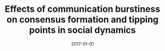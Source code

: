 ---
# Documentation: https://wowchemy.com/docs/managing-content/

title: Effects of communication burstiness on consensus formation and tipping points
  in social dynamics
subtitle: ''
summary: ''
authors:
- Casey Doyle
- Bolesław Szymański
- Gyorgy Korniss
tags: []
categories: []
date: '2017-01-01'
lastmod: 2022-10-07T05:05:23Z
featured: false
draft: false

# Featured image
# To use, add an image named `featured.jpg/png` to your page's folder.
# Focal points: Smart, Center, TopLeft, Top, TopRight, Left, Right, BottomLeft, Bottom, BottomRight.
image:
  caption: ''
  focal_point: ''
  preview_only: false

# Projects (optional).
#   Associate this post with one or more of your projects.
#   Simply enter your project's folder or file name without extension.
#   E.g. `projects = ["internal-project"]` references `content/project/deep-learning/index.md`.
#   Otherwise, set `projects = []`.
projects: []
publishDate: '2022-10-07T05:05:22.247038Z'
publication_types:
- '2'
abstract: ''
publication: '*Physical Review E*'
doi: 10.1103/PhysRevE.95.062303
---